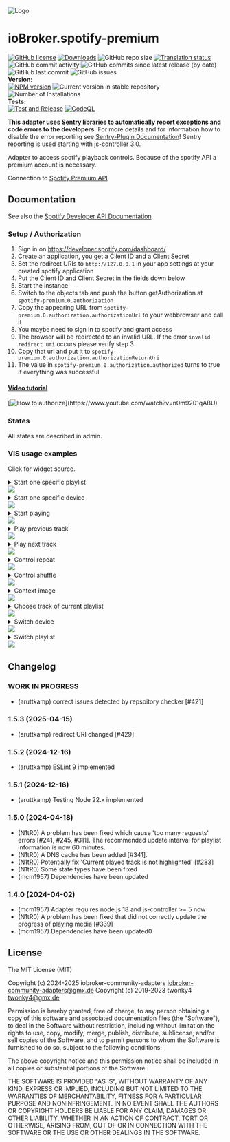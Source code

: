 ![Logo](admin/spotify-premium.png)

# ioBroker.spotify-premium

[![GitHub license](https://img.shields.io/github/license/iobroker-community-adapters/ioBroker.spotify-premium)](https://github.com/iobroker-community-adapters/ioBroker.spotify-premium/blob/master/LICENSE)
[![Downloads](https://img.shields.io/npm/dm/iobroker.spotify-premium.svg)](https://www.npmjs.com/package/iobroker.spotify-premium)
![GitHub repo size](https://img.shields.io/github/repo-size/iobroker-community-adapters/ioBroker.spotify-premium)
[![Translation status](https://weblate.iobroker.net/widgets/adapters/-/spotify-premium/svg-badge.svg)](https://weblate.iobroker.net/engage/adapters/?utm_source=widget)</br>
![GitHub commit activity](https://img.shields.io/github/commit-activity/m/iobroker-community-adapters/ioBroker.spotify-premium)
![GitHub commits since latest release (by date)](https://img.shields.io/github/commits-since/iobroker-community-adapters/ioBroker.spotify-premium/latest)
![GitHub last commit](https://img.shields.io/github/last-commit/iobroker-community-adapters/ioBroker.spotify-premium)
![GitHub issues](https://img.shields.io/github/issues/iobroker-community-adapters/ioBroker.spotify-premium)
</br>
**Version:** </br>
[![NPM version](http://img.shields.io/npm/v/iobroker.spotify-premium.svg)](https://www.npmjs.com/package/iobroker.spotify-premium)
![Current version in stable repository](https://iobroker.live/badges/spotify-premium-stable.svg)
![Number of Installations](https://iobroker.live/badges/spotify-premium-installed.svg)
</br>
**Tests:** </br>
[![Test and Release](https://github.com/iobroker-community-adapters/ioBroker.spotify-premium/actions/workflows/test-and-release.yml/badge.svg)](https://github.com/iobroker-community-adapters/ioBroker.spotify-premium/actions/workflows/test-and-release.yml)
[![CodeQL](https://github.com/iobroker-community-adapters/ioBroker.spotify-premium/actions/workflows/codeql.yml/badge.svg)](https://github.com/iobroker-community-adapters/ioBroker.spotify-premium/actions/workflows/codeql.yml)

**This adapter uses Sentry libraries to automatically report exceptions and code errors to the developers.** For more details and for information how to disable the error reporting see [Sentry-Plugin Documentation](https://github.com/ioBroker/plugin-sentry#plugin-sentry)! Sentry reporting is used starting with js-controller 3.0.

Adapter to access spotify playback controls. Because of the spotify API a premium account is necessary.

Connection to [Spotify Premium API](https://www.spotify.com/).

## Documentation
See also the [Spotify Developer API Documentation](https://developer.spotify.com/).

### Setup / Authorization
1. Sign in on https://developer.spotify.com/dashboard/
2. Create an application, you get a Client ID and a Client Secret
3. Set the redirect URIs to `http://127.0.0.1` in your app settings at your created spotify application
4. Put the Client ID and Client Secret in the fields down below
5. Start the instance
6. Switch to the objects tab and push the button getAuthorization at `spotify-premium.0.authorization`
7. Copy the appearing URL from `spotify-premium.0.authorization.authorizationUrl` to your webbrowser and call it
8. You maybe need to sign in to spotify and grant access
9. The browser will be redirected to an invalid URL. If the error `invalid redirect uri` occurs please verify step 3
10. Copy that url and put it to `spotify-premium.0.authorization.authorizationReturnUri`
11. The value in `spotify-premium.0.authorization.authorized` turns to true if everything was successful

#### [Video tutorial](https://www.youtube.com/watch?v=n0m9201qABU)
[![How to authorize](https://img.youtube.com/vi/n0m9201qABU/0.jpg "https://www.youtube.com/watch?v=n0m9201qABU")](https://www.youtube.com/watch?v=n0m9201qABU)

### States
All states are described in admin.

### VIS usage examples
Click for widget source.
<details>
  <summary>Start one specific playlist<br/><img src="docs/en/img/choose_playlist.png"></summary>
<pre><code>[{"tpl":"tplJquiButtonState","data":{"oid":"spotify-premium.0.playlists.YourPlaylistName.playThisList","g_fixed":false,"g_visibility":false,"g_css_font_text":false,"g_css_background":false,"g_css_shadow_padding":false,"g_css_border":false,"g_gestures":false,"g_signals":false,"g_last_change":false,"visibility-cond":"==","visibility-val":1,"visibility-groups-action":"hide","buttontext":"Choose Playlist","signals-cond-0":"==","signals-val-0":true,"signals-icon-0":"/vis/signals/lowbattery.png","signals-icon-size-0":0,"signals-blink-0":false,"signals-horz-0":0,"signals-vert-0":0,"signals-hide-edit-0":false,"signals-cond-1":"==","signals-val-1":true,"signals-icon-1":"/vis/signals/lowbattery.png","signals-icon-size-1":0,"signals-blink-1":false,"signals-horz-1":0,"signals-vert-1":0,"signals-hide-edit-1":false,"signals-cond-2":"==","signals-val-2":true,"signals-icon-2":"/vis/signals/lowbattery.png","signals-icon-size-2":0,"signals-blink-2":false,"signals-horz-2":0,"signals-vert-2":0,"signals-hide-edit-2":false,"lc-type":"last-change","lc-is-interval":true,"lc-is-moment":false,"lc-format":"","lc-position-vert":"top","lc-position-horz":"right","lc-offset-vert":0,"lc-offset-horz":0,"lc-font-size":"12px","lc-font-family":"","lc-font-style":"","lc-bkg-color":"","lc-color":"","lc-border-width":"0","lc-border-style":"","lc-border-color":"","lc-border-radius":10,"lc-zindex":0,"value":"true","no_style":false},"style":{"left":"549px","top":"364px"},"widgetSet":"jqui"}]</code></pre>
</details>
<details>
  <summary>Start one specific device<br/><img src="docs/en/img/choose_device.png"></summary>
<pre><code>[{"tpl":"tplJquiButtonState","data":{"oid":"spotify-premium.0.devices.YourDeviceName.useForPlayback","g_fixed":false,"g_visibility":false,"g_css_font_text":false,"g_css_background":false,"g_css_shadow_padding":false,"g_css_border":false,"g_gestures":false,"g_signals":false,"g_last_change":false,"visibility-cond":"==","visibility-val":1,"visibility-groups-action":"hide","buttontext":"Choose Device","signals-cond-0":"==","signals-val-0":true,"signals-icon-0":"/vis/signals/lowbattery.png","signals-icon-size-0":0,"signals-blink-0":false,"signals-horz-0":0,"signals-vert-0":0,"signals-hide-edit-0":false,"signals-cond-1":"==","signals-val-1":true,"signals-icon-1":"/vis/signals/lowbattery.png","signals-icon-size-1":0,"signals-blink-1":false,"signals-horz-1":0,"signals-vert-1":0,"signals-hide-edit-1":false,"signals-cond-2":"==","signals-val-2":true,"signals-icon-2":"/vis/signals/lowbattery.png","signals-icon-size-2":0,"signals-blink-2":false,"signals-horz-2":0,"signals-vert-2":0,"signals-hide-edit-2":false,"lc-type":"last-change","lc-is-interval":true,"lc-is-moment":false,"lc-format":"","lc-position-vert":"top","lc-position-horz":"right","lc-offset-vert":0,"lc-offset-horz":0,"lc-font-size":"12px","lc-font-family":"","lc-font-style":"","lc-bkg-color":"","lc-color":"","lc-border-width":"0","lc-border-style":"","lc-border-color":"","lc-border-radius":10,"lc-zindex":0,"value":"true","no_style":false},"style":{"left":"549px","top":"364px"},"widgetSet":"jqui"}]</code></pre>
</details>
<details>
  <summary>Start playing<br/><img src="docs/en/img/play_pause.gif"></summary>
<pre><code>[{"tpl":"tplSpotifyPlayButton","data":{"g_fixed":false,"g_visibility":false,"g_css_font_text":false,"g_css_background":false,"g_css_shadow_padding":false,"g_css_border":false,"g_gestures":false,"g_signals":false,"g_last_change":false,"visibility-cond":"==","visibility-val":1,"visibility-groups-action":"hide","oidplay":"spotify-premium.0.player.play","oidpause":"spotify-premium.0.player.pause","oidstate":"spotify-premium.0.player.isPlaying","colorplay":"green","colorpause":"green","signals-cond-0":"==","signals-val-0":true,"signals-icon-0":"/vis/signals/lowbattery.png","signals-icon-size-0":0,"signals-blink-0":false,"signals-horz-0":0,"signals-vert-0":0,"signals-hide-edit-0":false,"signals-cond-1":"==","signals-val-1":true,"signals-icon-1":"/vis/signals/lowbattery.png","signals-icon-size-1":0,"signals-blink-1":false,"signals-horz-1":0,"signals-vert-1":0,"signals-hide-edit-1":false,"signals-cond-2":"==","signals-val-2":true,"signals-icon-2":"/vis/signals/lowbattery.png","signals-icon-size-2":0,"signals-blink-2":false,"signals-horz-2":0,"signals-vert-2":0,"signals-hide-edit-2":false,"lc-type":"last-change","lc-is-interval":true,"lc-is-moment":false,"lc-format":"","lc-position-vert":"top","lc-position-horz":"right","lc-offset-vert":0,"lc-offset-horz":0,"lc-font-size":"12px","lc-font-family":"","lc-font-style":"","lc-bkg-color":"","lc-color":"","lc-border-width":"0","lc-border-style":"","lc-border-color":"","lc-border-radius":10,"lc-zindex":0},"style":{"left":"487px","top":"604px"},"widgetSet":"spotify-premium"}]</code></pre>
</details>
<details>
  <summary>Play previous track<br/><img src="docs/en/img/previous.png"></summary>
<pre><code>[{"tpl":"tplSpotifyPreviousButton","data":{"g_fixed":false,"g_visibility":false,"g_css_font_text":false,"g_css_background":false,"g_css_shadow_padding":false,"g_css_border":false,"g_gestures":false,"g_signals":false,"g_last_change":false,"visibility-cond":"==","visibility-val":1,"visibility-groups-action":"hide","oid":"spotify-premium.0.player.skipMinus","colorbox":"green","signals-cond-0":"==","signals-val-0":true,"signals-icon-0":"/vis/signals/lowbattery.png","signals-icon-size-0":0,"signals-blink-0":false,"signals-horz-0":0,"signals-vert-0":0,"signals-hide-edit-0":false,"signals-cond-1":"==","signals-val-1":true,"signals-icon-1":"/vis/signals/lowbattery.png","signals-icon-size-1":0,"signals-blink-1":false,"signals-horz-1":0,"signals-vert-1":0,"signals-hide-edit-1":false,"signals-cond-2":"==","signals-val-2":true,"signals-icon-2":"/vis/signals/lowbattery.png","signals-icon-size-2":0,"signals-blink-2":false,"signals-horz-2":0,"signals-vert-2":0,"signals-hide-edit-2":false,"lc-type":"last-change","lc-is-interval":true,"lc-is-moment":false,"lc-format":"","lc-position-vert":"top","lc-position-horz":"right","lc-offset-vert":0,"lc-offset-horz":0,"lc-font-size":"12px","lc-font-family":"","lc-font-style":"","lc-bkg-color":"","lc-color":"","lc-border-width":"0","lc-border-style":"","lc-border-color":"","lc-border-radius":10,"lc-zindex":0},"style":{"left":"386px","top":"604px"},"widgetSet":"spotify-premium"}]</code></pre>
</details>
<details>
  <summary>Play next track<br/><img src="docs/en/img/next.png"></summary>
<pre><code>[{"tpl":"tplSpotifyNextButton","data":{"g_fixed":false,"g_visibility":false,"g_css_font_text":false,"g_css_background":false,"g_css_shadow_padding":false,"g_css_border":false,"g_gestures":false,"g_signals":false,"g_last_change":false,"visibility-cond":"==","visibility-val":1,"visibility-groups-action":"hide","oid":"spotify-premium.0.player.skipPlus","colorbox":"green","signals-cond-0":"==","signals-val-0":true,"signals-icon-0":"/vis/signals/lowbattery.png","signals-icon-size-0":0,"signals-blink-0":false,"signals-horz-0":0,"signals-vert-0":0,"signals-hide-edit-0":false,"signals-cond-1":"==","signals-val-1":true,"signals-icon-1":"/vis/signals/lowbattery.png","signals-icon-size-1":0,"signals-blink-1":false,"signals-horz-1":0,"signals-vert-1":0,"signals-hide-edit-1":false,"signals-cond-2":"==","signals-val-2":true,"signals-icon-2":"/vis/signals/lowbattery.png","signals-icon-size-2":0,"signals-blink-2":false,"signals-horz-2":0,"signals-vert-2":0,"signals-hide-edit-2":false,"lc-type":"last-change","lc-is-interval":true,"lc-is-moment":false,"lc-format":"","lc-position-vert":"top","lc-position-horz":"right","lc-offset-vert":0,"lc-offset-horz":0,"lc-font-size":"12px","lc-font-family":"","lc-font-style":"","lc-bkg-color":"","lc-color":"","lc-border-width":"0","lc-border-style":"","lc-border-color":"","lc-border-radius":10,"lc-zindex":0},"style":{"left":"588px","top":"604px"},"widgetSet":"spotify-premium"}]</code></pre>
</details>
<details>
  <summary>Control repeat<br/><img src="docs/en/img/repeat.gif"></summary>
<pre><code>[{"tpl":"tplSpotifyRepeatButton","data":{"g_fixed":false,"g_visibility":false,"g_css_font_text":false,"g_css_background":false,"g_css_shadow_padding":false,"g_css_border":false,"g_gestures":false,"g_signals":false,"g_last_change":false,"visibility-cond":"==","visibility-val":1,"visibility-groups-action":"hide","oidall":"spotify-premium.0.player.repeatContext","oidoff":"spotify-premium.0.player.repeatOff","oidone":"spotify-premium.0.player.repeatTrack","oidstate":"spotify-premium.0.player.repeat","coloroff":"white","colorall":"green","colorone":"green","signals-cond-0":"==","signals-val-0":true,"signals-icon-0":"/vis/signals/lowbattery.png","signals-icon-size-0":0,"signals-blink-0":false,"signals-horz-0":0,"signals-vert-0":0,"signals-hide-edit-0":false,"signals-cond-1":"==","signals-val-1":true,"signals-icon-1":"/vis/signals/lowbattery.png","signals-icon-size-1":0,"signals-blink-1":false,"signals-horz-1":0,"signals-vert-1":0,"signals-hide-edit-1":false,"signals-cond-2":"==","signals-val-2":true,"signals-icon-2":"/vis/signals/lowbattery.png","signals-icon-size-2":0,"signals-blink-2":false,"signals-horz-2":0,"signals-vert-2":0,"signals-hide-edit-2":false,"lc-type":"last-change","lc-is-interval":true,"lc-is-moment":false,"lc-format":"","lc-position-vert":"top","lc-position-horz":"right","lc-offset-vert":0,"lc-offset-horz":0,"lc-font-size":"12px","lc-font-family":"","lc-font-style":"","lc-bkg-color":"","lc-color":"","lc-border-width":"0","lc-border-style":"","lc-border-color":"","lc-border-radius":10,"lc-zindex":0},"style":{"left":"689px","top":"614px","width":"48px","height":"56px"},"widgetSet":"spotify-premium"}]</code></pre>
</details>
<details>
  <summary>Control shuffle<br/><img src="docs/en/img/shuffle.gif"></summary>
<pre><code>[{"tpl":"tplSpotifyShuffleButton","data":{"g_fixed":false,"g_visibility":false,"g_css_font_text":false,"g_css_background":false,"g_css_shadow_padding":false,"g_css_border":false,"g_gestures":false,"g_signals":false,"g_last_change":false,"visibility-cond":"==","visibility-val":1,"visibility-groups-action":"hide","oidon":"spotify-premium.0.player.shuffleOn","oidoff":"spotify-premium.0.player.shuffleOff","oidstate":"spotify-premium.0.player.shuffle","coloroff":"white","coloron":"green","signals-cond-0":"==","signals-val-0":true,"signals-icon-0":"/vis/signals/lowbattery.png","signals-icon-size-0":0,"signals-blink-0":false,"signals-horz-0":0,"signals-vert-0":0,"signals-hide-edit-0":false,"signals-cond-1":"==","signals-val-1":true,"signals-icon-1":"/vis/signals/lowbattery.png","signals-icon-size-1":0,"signals-blink-1":false,"signals-horz-1":0,"signals-vert-1":0,"signals-hide-edit-1":false,"signals-cond-2":"==","signals-val-2":true,"signals-icon-2":"/vis/signals/lowbattery.png","signals-icon-size-2":0,"signals-blink-2":false,"signals-horz-2":0,"signals-vert-2":0,"signals-hide-edit-2":false,"lc-type":"last-change","lc-is-interval":true,"lc-is-moment":false,"lc-format":"","lc-position-vert":"top","lc-position-horz":"right","lc-offset-vert":0,"lc-offset-horz":0,"lc-font-size":"12px","lc-font-family":"","lc-font-style":"","lc-bkg-color":"","lc-color":"","lc-border-width":"0","lc-border-style":"","lc-border-color":"","lc-border-radius":10,"lc-zindex":0},"style":{"left":"319px","top":"622px","width":"38px","height":"40px"},"widgetSet":"spotify-premium"}]</code></pre>
</details>
<details>
  <summary>Context image<br/><img src="docs/en/img/context_image.png"></summary>
<pre><code>[{"tpl":"tplValueStringImg","data":{"oid":"spotify-premium.0.player.contextImageUrl","g_fixed":false,"g_visibility":false,"g_css_font_text":false,"g_css_background":false,"g_css_shadow_padding":false,"g_css_border":false,"g_gestures":false,"g_signals":false,"g_last_change":false,"visibility-cond":"==","visibility-val":1,"visibility-groups-action":"hide","refreshInterval":"0","signals-cond-0":"==","signals-val-0":true,"signals-icon-0":"/vis/signals/lowbattery.png","signals-icon-size-0":0,"signals-blink-0":false,"signals-horz-0":0,"signals-vert-0":0,"signals-hide-edit-0":false,"signals-cond-1":"==","signals-val-1":true,"signals-icon-1":"/vis/signals/lowbattery.png","signals-icon-size-1":0,"signals-blink-1":false,"signals-horz-1":0,"signals-vert-1":0,"signals-hide-edit-1":false,"signals-cond-2":"==","signals-val-2":true,"signals-icon-2":"/vis/signals/lowbattery.png","signals-icon-size-2":0,"signals-blink-2":false,"signals-horz-2":0,"signals-vert-2":0,"signals-hide-edit-2":false,"lc-type":"last-change","lc-is-interval":true,"lc-is-moment":false,"lc-format":"","lc-position-vert":"top","lc-position-horz":"right","lc-offset-vert":0,"lc-offset-horz":0,"lc-font-size":"12px","lc-font-family":"","lc-font-style":"","lc-bkg-color":"","lc-color":"","lc-border-width":"0","lc-border-style":"","lc-border-color":"","lc-border-radius":10,"lc-zindex":0},"style":{"left":"338px","top":"131px","width":"122px","height":"122px"},"widgetSet":"basic"}]</code></pre>
</details>
<details>
  <summary>Choose track of current playlist<br/><img src="docs/en/img/choose_track.gif"></summary>
<pre><code>[{"tpl":"tplJquiSelectList","data":{"oid":"spotify-premium.0.player.playlist.trackList","g_fixed":false,"g_visibility":false,"g_css_font_text":false,"g_css_background":false,"g_css_shadow_padding":false,"g_css_border":false,"g_gestures":false,"g_signals":false,"g_last_change":false,"visibility-cond":"==","visibility-val":1,"visibility-groups-action":"hide","values":"{spotify-premium.0.player.playlist.trackListNumber}","texts":"{spotify-premium.0.player.playlist.trackListString}","height":"100","signals-cond-0":"==","signals-val-0":true,"signals-icon-0":"/vis/signals/lowbattery.png","signals-icon-size-0":0,"signals-blink-0":false,"signals-horz-0":0,"signals-vert-0":0,"signals-hide-edit-0":false,"signals-cond-1":"==","signals-val-1":true,"signals-icon-1":"/vis/signals/lowbattery.png","signals-icon-size-1":0,"signals-blink-1":false,"signals-horz-1":0,"signals-vert-1":0,"signals-hide-edit-1":false,"signals-cond-2":"==","signals-val-2":true,"signals-icon-2":"/vis/signals/lowbattery.png","signals-icon-size-2":0,"signals-blink-2":false,"signals-horz-2":0,"signals-vert-2":0,"signals-hide-edit-2":false,"lc-type":"last-change","lc-is-interval":true,"lc-is-moment":false,"lc-format":"","lc-position-vert":"top","lc-position-horz":"right","lc-offset-vert":0,"lc-offset-horz":0,"lc-font-size":"12px","lc-font-family":"","lc-font-style":"","lc-bkg-color":"","lc-color":"","lc-border-width":"0","lc-border-style":"","lc-border-color":"","lc-border-radius":10,"lc-zindex":0},"style":{"left":"505px","top":"369px"},"widgetSet":"jqui"}]</code></pre>
</details>
<details>
  <summary>Switch device<br/><img src="docs/en/img/choose_device.gif"></summary>
<pre><code>[{"tpl":"tplJquiSelectList","data":{"oid":"spotify-premium.0.devices.deviceList","g_fixed":false,"g_visibility":false,"g_css_font_text":false,"g_css_background":false,"g_css_shadow_padding":false,"g_css_border":false,"g_gestures":false,"g_signals":false,"g_last_change":false,"visibility-cond":"==","visibility-val":1,"visibility-groups-action":"hide","values":"{spotify-premium.0.devices.availableDeviceListIds}","texts":"{spotify-premium.0.devices.availableDeviceListString}","height":"100","signals-cond-0":"==","signals-val-0":true,"signals-icon-0":"/vis/signals/lowbattery.png","signals-icon-size-0":0,"signals-blink-0":false,"signals-horz-0":0,"signals-vert-0":0,"signals-hide-edit-0":false,"signals-cond-1":"==","signals-val-1":true,"signals-icon-1":"/vis/signals/lowbattery.png","signals-icon-size-1":0,"signals-blink-1":false,"signals-horz-1":0,"signals-vert-1":0,"signals-hide-edit-1":false,"signals-cond-2":"==","signals-val-2":true,"signals-icon-2":"/vis/signals/lowbattery.png","signals-icon-size-2":0,"signals-blink-2":false,"signals-horz-2":0,"signals-vert-2":0,"signals-hide-edit-2":false,"lc-type":"last-change","lc-is-interval":true,"lc-is-moment":false,"lc-format":"","lc-position-vert":"top","lc-position-horz":"right","lc-offset-vert":0,"lc-offset-horz":0,"lc-font-size":"12px","lc-font-family":"","lc-font-style":"","lc-bkg-color":"","lc-color":"","lc-border-width":"0","lc-border-style":"","lc-border-color":"","lc-border-radius":10,"lc-zindex":0},"style":{"left":"578px","top":"378px"},"widgetSet":"jqui"}]</code></pre>
</details>
<details>
  <summary>Switch playlist<br/><img src="docs/en/img/choose_playlist.gif"></summary>
<pre><code>[{"tpl":"tplJquiSelectList","data":{"oid":"spotify-premium.0.playlists.playlistList","g_fixed":false,"g_visibility":false,"g_css_font_text":false,"g_css_background":false,"g_css_shadow_padding":false,"g_css_border":false,"g_gestures":false,"g_signals":false,"g_last_change":false,"visibility-cond":"==","visibility-val":1,"visibility-groups-action":"hide","values":"{spotify-premium.0.playlists.playlistListIds}","texts":"{spotify-premium.0.playlists.playlistListString}","height":"100","signals-cond-0":"==","signals-val-0":true,"signals-icon-0":"/vis/signals/lowbattery.png","signals-icon-size-0":0,"signals-blink-0":false,"signals-horz-0":0,"signals-vert-0":0,"signals-hide-edit-0":false,"signals-cond-1":"==","signals-val-1":true,"signals-icon-1":"/vis/signals/lowbattery.png","signals-icon-size-1":0,"signals-blink-1":false,"signals-horz-1":0,"signals-vert-1":0,"signals-hide-edit-1":false,"signals-cond-2":"==","signals-val-2":true,"signals-icon-2":"/vis/signals/lowbattery.png","signals-icon-size-2":0,"signals-blink-2":false,"signals-horz-2":0,"signals-vert-2":0,"signals-hide-edit-2":false,"lc-type":"last-change","lc-is-interval":true,"lc-is-moment":false,"lc-format":"","lc-position-vert":"top","lc-position-horz":"right","lc-offset-vert":0,"lc-offset-horz":0,"lc-font-size":"12px","lc-font-family":"","lc-font-style":"","lc-bkg-color":"","lc-color":"","lc-border-width":"0","lc-border-style":"","lc-border-color":"","lc-border-radius":10,"lc-zindex":0},"style":{"left":"571px","top":"509px"},"widgetSet":"jqui"}]</code></pre>
</details>

## Changelog
<!--
    Placeholder for the next version (at the beginning of the line):
    ### **WORK IN PROGRESS**
-->
### **WORK IN PROGRESS**
- (aruttkamp) correct issues detected by repsoitory checker [#421]

### 1.5.3 (2025-04-15)
- (aruttkamp) redirect URI changed [#429]

### 1.5.2 (2024-12-16)
- (aruttkamp) ESLint 9 implemented

### 1.5.1 (2024-12-16)
- (aruttkamp) Testing Node 22.x implemented

### 1.5.0 (2024-04-18)
- (N1tR0) A problem has been fixed which cause 'too many requests' errors [#241, #245, #311]. The recommended update interval for playlist information is now 60 minutes.
- (N1tR0) A DNS cache has been added [#341].
- (N1tR0) Potentially fix 'Current played track is not highlighted' [#283]
- (N1tR0) Some state types have been fixed
- (mcm1957) Dependencies have been updated

### 1.4.0 (2024-04-02)
* (mcm1957) Adapter requires node.js 18 and js-controller >= 5 now
* (N1tR0) A problem has been fixed that did not correctly update the progress of playing media [#339]
* (mcm1957) Dependencies have been updated0

## License
The MIT License (MIT)

Copyright (c) 2024-2025 iobroker-community-adapters <iobroker-community-adapters@gmx.de>
Copyright (c) 2019-2023 twonky4 <twonky4@gmx.de>

Permission is hereby granted, free of charge, to any person obtaining a copy
of this software and associated documentation files (the "Software"), to deal
in the Software without restriction, including without limitation the rights
to use, copy, modify, merge, publish, distribute, sublicense, and/or sell
copies of the Software, and to permit persons to whom the Software is
furnished to do so, subject to the following conditions:

The above copyright notice and this permission notice shall be included in
all copies or substantial portions of the Software.

THE SOFTWARE IS PROVIDED "AS IS", WITHOUT WARRANTY OF ANY KIND, EXPRESS OR
IMPLIED, INCLUDING BUT NOT LIMITED TO THE WARRANTIES OF MERCHANTABILITY,
FITNESS FOR A PARTICULAR PURPOSE AND NONINFRINGEMENT. IN NO EVENT SHALL THE
AUTHORS OR COPYRIGHT HOLDERS BE LIABLE FOR ANY CLAIM, DAMAGES OR OTHER
LIABILITY, WHETHER IN AN ACTION OF CONTRACT, TORT OR OTHERWISE, ARISING FROM,
OUT OF OR IN CONNECTION WITH THE SOFTWARE OR THE USE OR OTHER DEALINGS IN
THE SOFTWARE.
